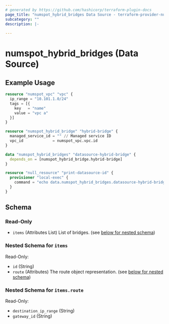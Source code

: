```yaml
---
# generated by https://github.com/hashicorp/terraform-plugin-docs
page_title: "numspot_hybrid_bridges Data Source - terraform-provider-numspot"
subcategory: ""
description: |-
  
---
```


# numspot_hybrid_bridges (Data Source)



## Example Usage

```terraform
resource "numspot_vpc" "vpc" {
  ip_range = "10.101.1.0/24"
  tags = [{
    key   = "name"
    value = "vpc a"
  }]
}

resource "numspot_hybrid_bridge" "hybrid-bridge" {
  managed_service_id = "" // Managed service ID
  vpc_id             = numspot_vpc.vpc.id
}

data "numspot_hybrid_bridges" "datasource-hybrid-bridge" {
  depends_on = [numspot_hybrid_bridge.hybrid-bridge]
}

resource "null_resource" "print-datasource-id" {
  provisioner "local-exec" {
    command = "echo data.numspot_hybrid_bridges.datasource-hybrid-bridge.items.0.id"
  }
}
```

<!-- schema generated by tfplugindocs -->
## Schema

### Read-Only

- `items` (Attributes List) List of bridges. (see [below for nested schema](#nestedatt--items))

<a id="nestedatt--items"></a>
### Nested Schema for `items`

Read-Only:

- `id` (String)
- `route` (Attributes) The route object representation. (see [below for nested schema](#nestedatt--items--route))

<a id="nestedatt--items--route"></a>
### Nested Schema for `items.route`

Read-Only:

- `destination_ip_range` (String)
- `gateway_id` (String)
